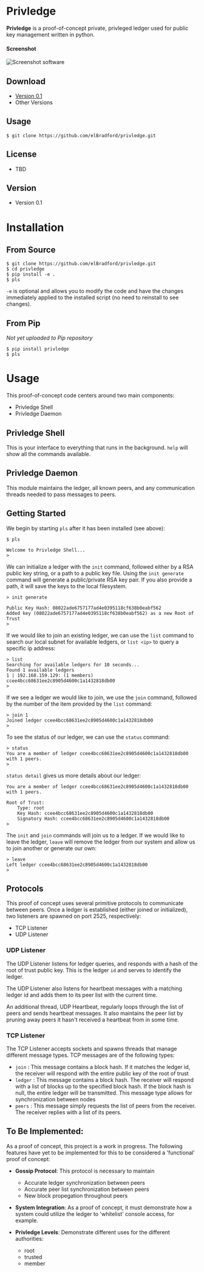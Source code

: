 Privledge
======
**Privledge** is a proof-of-concept private, privleged ledger used for public key management written in python.

#### Screenshot
![Screenshot software](http://url/screenshot-software.png "screenshot software")

## Download
* [Version 0.1](https://github.com/elBradford/privledge/archive/master.zip)
* Other Versions

## Usage
```
$ git clone https://github.com/elBradford/privledge.git
```

## License
* TBD

## Version
* Version 0.1

# Installation
## From Source
```
$ git clone https://github.com/elBradford/privledge.git
$ cd privledge
$ pip install -e .
$ pls
```
`-e` is optional and allows you to modify the code and have the changes immediately applied to the installed script (no need to reinstall to see changes).

## From Pip
_Not yet uploaded to Pip repository_
```
$ pip install privledge
$ pls
```

# Usage
This proof-of-concept code centers around two main components:
* Privledge Shell
* Privledge Daemon

## Privledge Shell
This is your interface to everything that runs in the background. `help` will show all the commands available.

## Privledge Daemon
This module maintains the ledger, all known peers, and any communication threads needed to pass messages to peers.

## Getting Started
We begin by starting `pls` after it has been installed (see above):
```
$ pls

Welcome to Privledge Shell...
>
```

We can initialize a ledger with the `init` command, followed either by a RSA public key string, or a path to a public key file. Using the `init generate` command will generate a public/private RSA key pair. If you also provide a path, it will save the keys to the local filesystem.
```
> init generate

Public Key Hash: 08022ade6757177ad4e0395118cf638b0eabf562
Added key (08022ade6757177ad4e0395118cf638b0eabf562) as a new Root of Trust
>
```

If we would like to join an existing ledger, we can use the `list` command to search our local subnet for available ledgers, or `list <ip>` to query a specific ip address:
```
> list
Searching for available ledgers for 10 seconds...
Found 1 available ledgers
1 | 192.168.159.129: (1 members) ccee4bcc68631ee2c8905d4600c1a1432818db00
>
```

If we see a ledger we would like to join, we use the `join` command, followed by the number of the item provided by the `list` command:
```
> join 1
Joined ledger ccee4bcc68631ee2c8905d4600c1a1432818db00
>
```

To see the status of our ledger, we can use the `status` command:
```
> status
You are a member of ledger ccee4bcc68631ee2c8905d4600c1a1432818db00 with 1 peers.
>
```

`status detail` gives us more details about our ledger:

```
You are a member of ledger ccee4bcc68631ee2c8905d4600c1a1432818db00 with 1 peers.

Root of Trust:
	Type: root
	Key Hash: ccee4bcc68631ee2c8905d4600c1a1432818db00
	Signatory Hash: ccee4bcc68631ee2c8905d4600c1a1432818db00
>
```

The `init` and `join` commands will join us to a ledger. If we would like to leave the ledger, `leave` will remove the ledger from our system and allow us to join another or generate our own:
```
> leave
Left ledger ccee4bcc68631ee2c8905d4600c1a1432818db00
>
```

## Protocols
This proof of concept uses several primitive protocols to communicate between peers. Once a ledger is established (either joined or initialized), two listeners are spawned on port 2525, respectively:

* TCP Listener
* UDP Listener

### UDP Listener
The UDP Listener listens for ledger queries, and responds with a hash of the root of trust public key. This is the ledger `id` and serves to identify the ledger.

The UDP Listener also listens for heartbeat messages with a matching ledger id and adds them to its peer list with the current time.

An additional thread, UDP Heartbeat, regularly loops through the list of peers and sends heartbeat messages. It also maintains the peer list by pruning away peers it hasn't received a heartbeat from in some time.

### TCP Listener
The TCP Listener accepts sockets and spawns threads that manage different message types. TCP messages are of the following types:

* `join` : This message contains a block hash. If it matches the ledger id, the receiver will respond with the entire public key of the root of trust
* `ledger` : This message contains a block hash. The receiver will respond with a list of blocks up to the specified block hash. If the block hash is null, the entire ledger will be transmitted. This message type allows for synchronization between nodes
* `peers` : This message simply requests the list of peers from the receiver. The receiver replies with a list of its peers.

## To Be Implemented:
As a proof of concept, this project is a work in progress. The following features have yet to be implemented for this to be considered a 'functional' proof of concept:

* **Gossip Protocol**: This protocol is necessary to maintain

    - Accurate ledger synchronization between peers
    - Accurate peer list synchronization between peers
    - New block propegation throughout peers

* **System Integration**: As a proof of concept, it must demonstrate how a system could utilize the ledger to 'whitelist' console access, for example.

* **Privledge Levels**: Demonstrate different uses for the different authorities:

    - root
    - trusted
    - member